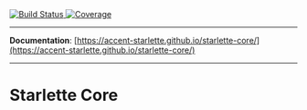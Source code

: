 <a href="https://travis-ci.org/accent-starlette/starlette-core">
    <img src="https://travis-ci.org/accent-starlette/starlette-core.svg?branch=master" alt="Build Status">
</a>

<a href="https://codecov.io/gh/accent-starlette/starlette-core">
  <img src="https://codecov.io/gh/accent-starlette/starlette-core/branch/master/graph/badge.svg" alt="Coverage" />
</a>

---

**Documentation**: [https://accent-starlette.github.io/starlette-core/](https://accent-starlette.github.io/starlette-core/)

---

# Starlette Core
